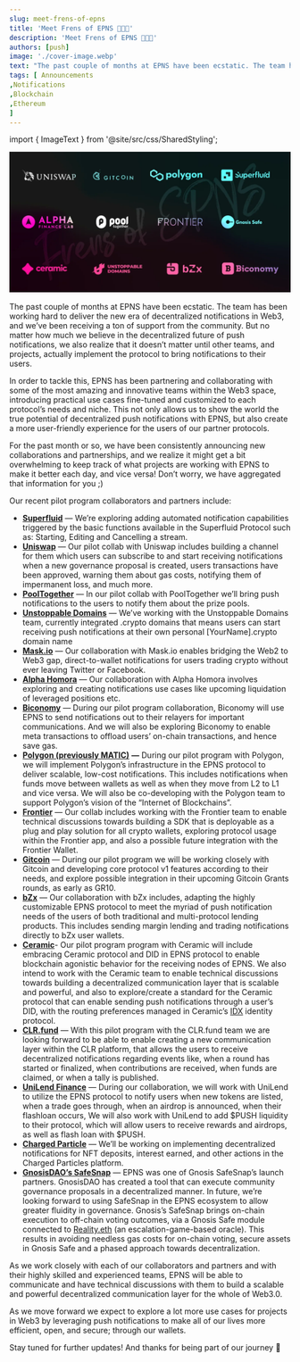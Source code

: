 ```yaml
---
slug: meet-frens-of-epns
title: 'Meet Frens of EPNS 💖💖💖'
description: 'Meet Frens of EPNS 💖💖💖'
authors: [push]
image: './cover-image.webp'
text: "The past couple of months at EPNS have been ecstatic. The team has been working hard to deliver the new era of decentralized notifications in Web3, and we’ve been receiving a ton of support from the community. "
tags: [ Announcements
,Notifications
,Blockchain
,Ethereum
]
---
```


import { ImageText } from '@site/src/css/SharedStyling';

![Cover Image of Meet Frens of EPNS 💖💖💖](./cover-image.webp)

<!--truncate-->

The past couple of months at EPNS have been ecstatic. The team has been working hard to deliver the new era of decentralized notifications in Web3, and we’ve been receiving a ton of support from the community. But no matter how much we believe in the decentralized future of push notifications, we also realize that it doesn’t matter until other teams, and projects, actually implement the protocol to bring notifications to their users.

In order to tackle this, EPNS has been partnering and collaborating with some of the most amazing and innovative teams within the Web3 space, introducing practical use cases fine-tuned and customized to each protocol’s needs and niche. This not only allows us to show the world the true potential of decentralized push notifications with EPNS, but also create a more user-friendly experience for the users of our partner protocols.

For the past month or so, we have been consistently announcing new collaborations and partnerships, and we realize it might get a bit overwhelming to keep track of what projects are working with EPNS to make it better each day, and vice versa! Don’t worry, we have aggregated that information for you ;)

Our recent pilot program collaborators and partners include:

- [**Superfluid**](https://medium.com/ethereum-push-notification-service/programmable-money-2-0-meets-epns-4a2f52dccb32) — We’re exploring adding automated notification capabilities triggered by the basic functions available in the Superfluid Protocol such as: Starting, Editing and Cancelling a stream.
- [**Uniswap**](https://medium.com/ethereum-push-notification-service/accelerating-defi-with-epns-f2cbfaa33c91) — Our pilot collab with Uniswap includes building a channel for them which users can subscribe to and start receiving notifications when a new governance proposal is created, users transactions have been approved, warning them about gas costs, notifying them of impermanent loss, and much more.
- [**PoolTogether**](https://medium.com/ethereum-push-notification-service/win-win-for-users-of-pooltogether-and-epns-adb6e8d9188f) — In our pilot collab with PoolTogether we’ll bring push notifications to the users to notify them about the prize pools.
- [**Unstoppable Domains**](https://medium.com/ethereum-push-notification-service/epns-partners-with-unstoppable-domains-4d5507ddb6bd) — We’ve working with the Unstoppable Domains team, currently integrated .crypto domains that means users can start receiving push notifications at their own personal \[YourName\].crypto domain name
- [**Mask.io**](https://medium.com/ethereum-push-notification-service/building-web3-on-top-of-web2-0-with-mask-io-29d0d5e562e5) — Our collaboration with Mask.io enables bridging the Web2 to Web3 gap, direct-to-wallet notifications for users trading crypto without ever leaving Twitter or Facebook.
- [**Alpha Homora**](https://medium.com/ethereum-push-notification-service/we-alpha-homora-innovations-in-defi-with-epns-3873f74dc48) — Our collaboration with Alpha Homora involves exploring and creating notifications use cases like upcoming liquidation of leveraged positions etc.
- [**Biconomy**](https://medium.com/ethereum-push-notification-service/meta-txn-power-house-biconomy-collaborates-with-epns-d33032658466) — During our pilot program collaboration, Biconomy will use EPNS to send notifications out to their relayers for important communications. And we will also be exploring Biconomy to enable meta transactions to offload users’ on-chain transactions, and hence save gas.
- [**Polygon (previously MATIC)**](https://medium.com/ethereum-push-notification-service/scaling-web3notifs-on-polygons-layer-2-100e19e3269d) **—** During our pilot program with Polygon, we will implement Polygon’s infrastructure in the EPNS protocol to deliver scalable, low-cost notifications. This includes notifications when funds move between wallets as well as when they move from L2 to L1 and vice versa. We will also be co-developing with the Polygon team to support Polygon’s vision of the “Internet of Blockchains”.
- [**Frontier**](https://medium.com/ethereum-push-notification-service/defi-aggregator-frontier-to-support-web3-notifications-fd9a4927f689) — Our collab includes working with the Frontier team to enable technical discussions towards building a SDK that is deployable as a plug and play solution for all crypto wallets, exploring protocol usage within the Frontier app, and also a possible future integration with the Frontier Wallet.
- [**Gitcoin**](https://medium.com/ethereum-push-notification-service/gitcoin-growing-open-source-using-web3-notifs-36a9ec6e97dc) — During our pilot program we will be working closely with Gitcoin and developing core protocol v1 features according to their needs, and explore possible integration in their upcoming Gitcoin Grants rounds, as early as GR10.
- [**bZx**](https://medium.com/ethereum-push-notification-service/epns-partners-with-bzx-to-deliver-crucial-margin-trading-push-notifications-to-wallets-a2f52e4fcefe) — Our collaboration with bZx includes, adapting the highly customizable EPNS protocol to meet the myriad of push notification needs of the users of both traditional and multi-protocol lending products. This includes sending margin lending and trading notifications directly to bZx user wallets.
- [**Ceramic**](https://medium.com/ethereum-push-notification-service/advancing-ceramic-networks-decentralized-identity-network-with-epns-264b24a7508f)\- Our pilot program program with Ceramic will include embracing Ceramic protocol and DID in EPNS protocol to enable blockchain agonistic behavior for the receiving nodes of EPNS. We also intend to work with the Ceramic team to enable technical discussions towards building a decentralized communication layer that is scalable and powerful, and also to explore/create a standard for the Ceramic protocol that can enable sending push notifications through a user’s DID, with the routing preferences managed in Ceramic’s [IDX](http://idx.xyz/) identity protocol.
- [**CLR.fund**](https://medium.com/ethereum-push-notification-service/advancing-clr-fund-funding-protocol-with-web3notifs-366b61408aa3) — With this pilot program with the CLR.fund team we are looking forward to be able to enable creating a new communication layer within the CLR platform, that allows the users to receive decentralized notifications regarding events like, when a round has started or finalized, when contributions are received, when funds are claimed, or when a tally is published.
- [**UniLend Finance**](https://medium.com/ethereum-push-notification-service/epns-partners-with-unilend-finance-to-deliver-notifications-for-permissionless-money-markets-e647300b68ce) — During our collaboration, we will work with UniLend to utilize the EPNS protocol to notify users when new tokens are listed, when a trade goes through, when an airdrop is announced, when their flashloan occurs, We will also work with UniLend to add $PUSH liquidity to their protocol, which will allow users to receive rewards and airdrops, as well as flash loan with $PUSH.
- [**Charged Particle**](https://medium.com/ethereum-push-notification-service/advancing-charged-particles-interest-bearing-nfts-with-epns-dc5643325300) — We’ll be working on implementing decentralized notifications for NFT deposits, interest earned, and other actions in the Charged Particles platform.
- [**GnosisDAO’s SafeSnap**](https://medium.com/ethereum-push-notification-service/epns-honored-to-be-gnosisdaos-safesnap-launch-partner-e8a176b9a36) — EPNS was one of Gnosis SafeSnap’s launch partners. GnosisDAO has created a tool that can execute community governance proposals in a decentralized manner. In future, we’re looking forward to using SafeSnap in the EPNS ecosystem to allow greater fluidity in governance. Gnosis’s SafeSnap brings on-chain execution to off-chain voting outcomes, via a Gnosis Safe module connected to [Reality.eth](https://reality.eth.link/) (an escalation-game-based oracle). This results in avoiding needless gas costs for on-chain voting, secure assets in Gnosis Safe and a phased approach towards decentralization.

As we work closely with each of our collaborators and partners and with their highly skilled and experienced teams, EPNS will be able to communicate and have technical discussions with them to build a scalable and powerful decentralized communication layer for the whole of Web3.0.

As we move forward we expect to explore a lot more use cases for projects in Web3 by leveraging push notifications to make all of our lives more efficient, open, and secure; through our wallets.

Stay tuned for further updates! And thanks for being part of our journey 💖
